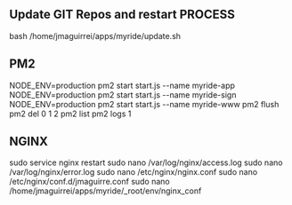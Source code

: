

## Update GIT Repos and restart PROCESS
bash /home/jmaguirrei/apps/myride/update.sh


## PM2
NODE_ENV=production pm2 start start.js --name myride-app
NODE_ENV=production pm2 start start.js --name myride-sign
NODE_ENV=production pm2 start start.js --name myride-www
pm2 flush
pm2 del 0 1 2
pm2 list
pm2 logs 1


## NGINX
sudo service nginx restart
sudo nano /var/log/nginx/access.log
sudo nano /var/log/nginx/error.log
sudo nano /etc/nginx/nginx.conf
sudo nano /etc/nginx/conf.d/jmaguirre.conf
sudo nano /home/jmaguirrei/apps/myride/_root/env/nginx_conf

